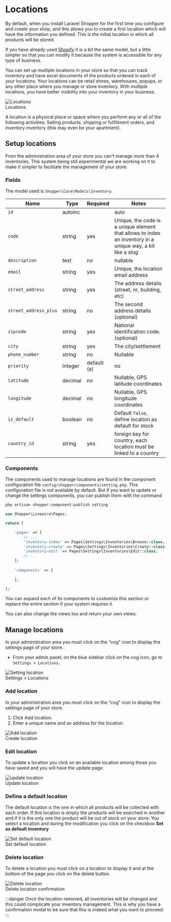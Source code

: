 # Locations

By default, when you install Laravel Shopper for the first time you configure and create your shop, and this allows you to create a first location which will have the information you defined. This is the initial location in which all products will be stored.

If you have already used [Shopify](https://shopify.com) it is a bit the same model, but a little simpler so that you can modify it because the system is accessible for any type of business.

You can set up multiple locations in your store so that you can track inventory and have excel documents of the products ordered in each of your locations. Your locations can be retail stores, warehouses, popups, or any other place where you manage or store inventory. With multiple locations, you have better visibility into your inventory in your business.

<div class="screenshot">
  <img src="/img/screenshots/{{version}}/location-admin.png" alt="Locations">
  <div class="caption">Locations</div>
</div>

A location is a physical place or space where you perform any or all of the following activities: Selling products, shipping or fulfillment orders, and inventory inventory (this may even be your apartment).

## Setup locations

From the administration area of your store you can't manage more than 4 inventories. This system being still experimental we are working on it to make it simpler to facilitate the management of your store.

### Fields

The model used is `Shopper\Core\Models\Inventory`. 

| Name                  | Type    | Required      | Notes                                                                                                     |
|-----------------------|---------|---------------|-----------------------------------------------------------------------------------------------------------|
| `id`                  | autoinc |               | auto                                                                                                      |
| `code`                | string  | yes           | Unique, the code is a unique element that allows to index an inventory in a unique way, a bit like a slug |
| `description`         | text    | no            | nullable                                                                                                  |
| `email`               | string  | yes           | Unique, the location email address                                                                        |
| `street_address`      | string  | yes           | The address details (street, nr, building, etc)                                                           |
| `street_address_plus` | string  | no            | The second address details (optional)                                                                     |
| `zipcode`             | string  | yes           | National identification code. (optional)                                                                  |
| `city`                | string  | yes           | The city/settlement                                                                                       |
| `phone_number`        | string  | no            | Nullable                                                                                                  |
| `priority`            | integer | default (`0`) | no                                                                                                        |
| `latitude`            | decimal | no            | Nullable, GPS latitude coordinates                                                                        |
| `longitude`           | decimal | no            | Nullable, GPS longitude coordinates                                                                       |
| `is_default`          | boolean | no            | Default `false`, define location as default for stock                                                     |
| `country_id`          | string  | yes           | foreign key for country, each location must be linked to a country                                        |

### Components

The components used to manage locations are found in the component configuration file `config/shopper/components/setting.php`.
This configuration file is not available by default. But if you want to update or change the settings components, you can publish them with the command

```bash
php artisan shopper:component:publish setting
```

```php
use Shopper\Livewire\Pages;

return [

    'pages' => [
        // ...
        'inventory-index' => Pages\Settings\Inventories\Browse::class,
        'inventory-create' => Pages\Settings\Inventories\Create::class,
        'inventory-edit' => Pages\Settings\Inventories\Edit::class,
        // ...
    ];
    
    'components' => [
        
    ],

];
```

You can expand each of its components to customize this section or replace the entire section if your system requires it.

You can also change the views too and return your own views.

## Manage locations

In your administration area you must click on the "cog" icon to display the settings page of your store.

- From your admin panel, on the blue sidebar click on the cog icon, go to `Settings > Locations`.

<div class="screenshot">
  <img src="/img/screenshots/{{version}}/settings-location.png" alt="Setting location">
  <div class="caption">Settings > Locations</div>
</div>

### Add location

In your administration area you must click on the "cog" icon to display the settings page of your store.

1. Click Add location.
2. Enter a unique name and an address for the location.

<div class="screenshot">
  <img src="/img/screenshots/{{version}}/location-create.png" alt="Add location">
  <div class="caption">Create location</div>
</div>

### Edit location

To update a location you click on an available location among those you have saved and you will have the update page.

<div class="screenshot">
  <img src="/img/screenshots/{{version}}/location-update.png" alt="update location">
  <div class="caption">Update location</div>
</div>

### Define a default location

The default location is the one in which all products will be collected with each order. If this location is empty the products will be searched in another and if it is the only one the product will be out of stock on your store.
You select a location and during the modification you click on the checkbox **Set as default inventory**

<div class="screenshot">
  <img src="/img/screenshots/{{version}}/location-default.png" alt="Set default location">
  <div class="caption">Set default location</div>
</div>

### Delete location
To delete a location you must click on a location to display it and at the bottom of the page you click on the delete button.

<div class="screenshot">
  <img src="/img/screenshots/{{version}}/location-delete.png" alt="Delete location">
  <div class="caption">Delete location confirmation</div>
</div>

:::danger
Once the location removed, all inventories will be changed and this could complicate your inventory management. This is why you have a confirmation modal to be sure that this is indeed what you want to proceed.
:::
